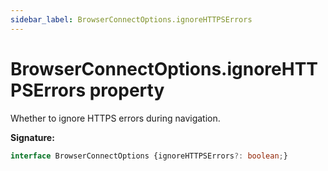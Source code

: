 ```yaml
---
sidebar_label: BrowserConnectOptions.ignoreHTTPSErrors
---
```

# BrowserConnectOptions.ignoreHTTPSErrors property

Whether to ignore HTTPS errors during navigation.

**Signature:**

```typescript
interface BrowserConnectOptions {ignoreHTTPSErrors?: boolean;}
```
